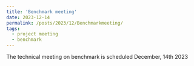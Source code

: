 ```yaml
---
title: 'Benchmark meeting'
date: 2023-12-14
permalink: /posts/2023/12/Benchmarkmeeting/
tags:
  - project meeting
  - benchmark
---
```


The technical meeting on benchmark is scheduled December, 14th 2023
